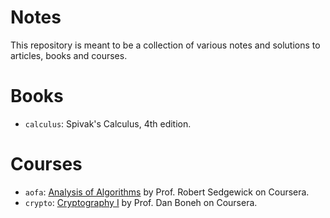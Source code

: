 Notes
======

This repository is meant to be a collection of various notes and solutions to articles, books and courses.

# Books

* `calculus`: Spivak's Calculus, 4th edition.

# Courses

* `aofa`: [Analysis of Algorithms](https://www.coursera.org/learn/analysis-of-algorithms) by Prof. Robert Sedgewick on Coursera.
* `crypto`: [Cryptography I](https://www.coursera.org/learn/crypto) by Prof. Dan Boneh on Coursera.

